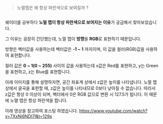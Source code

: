 <blockquote>
<p>노멀맵은 왜 항상 파란색으로 보여질까 ?</p>
</blockquote>
<p><img alt="" src="https://velog.velcdn.com/images/kl45678/post/1fa030ef-21ea-4b14-a0a0-19a317a3828e/image.png" /></p>
<p>쉐이더를 공부하다 <strong>노멀 맵이 항상 파란색으로 보여지는 이유</strong>가 궁금해서 찾아보았습니다.</p>
<p>그 이유는 굉장히 간단했는데, 노멀 맵이 <strong>방향</strong>을 <strong>RGB</strong>로 표현하기 때문입니다.</p>
<p>방향은 벡터값을 사용하는데 벡터값은 <strong>-1 ~ 1</strong> 까지이며, 이 값을 컬러(RGB)값을 사용하여 표현합니다.</p>
<p>컬러 값은 <strong>0 ~ 1(0 ~ 255)</strong> 사이의 값을 사용하는데 x값은 Red를 표현하고, y는 Green을 표현하고, z는 Blue를 표현합니다.
<img alt="" src="https://velog.velcdn.com/images/kl45678/post/205c18dc-67a1-4e56-8344-5492a8bcf8b0/image.png" /></p>
<p>아래 이미지를 통해 설명하자면, 공간 좌표계 상에서 z값은 높이를 나타냅니다. 노멀 맵 상에서 굴곡을 표현할 때, z값은 높이를 나타내므로 0보다 낮아질 수 없습니다. 따라서 z값은 항상 0 이상이 되며, 벡터에서 0은 RGB 값으로 변환 시 127.5가 됩니다. 이 때문에 노멀 맵은 항상 파란색을 띕니다.
<img alt="" src="https://velog.velcdn.com/images/kl45678/post/d7f01d68-d939-4f39-8e3b-4493f10f3326/image.png" /></p>
<blockquote>
</blockquote>
<p>아래 영상을 참고하여 포스팅 하였습니다.
<a href="https://www.youtube.com/watch?v=7XxNj6NDI7I&amp;t=129s">https://www.youtube.com/watch?v=7XxNj6NDI7I&amp;t=129s</a></p>